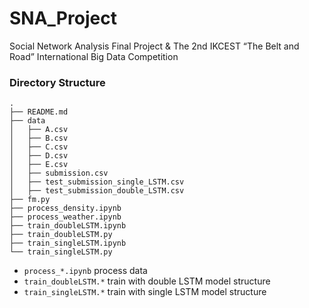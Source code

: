 # SNA_Project
Social Network Analysis Final Project &amp; The 2nd IKCEST “The Belt and Road” International Big Data Competition

### Directory Structure

```
.
├── README.md
├── data
│   ├── A.csv
│   ├── B.csv
│   ├── C.csv
│   ├── D.csv
│   ├── E.csv
│   ├── submission.csv
│   ├── test_submission_single_LSTM.csv
│   ├── test_submission_double_LSTM.csv
├── fm.py
├── process_density.ipynb
├── process_weather.ipynb
├── train_doubleLSTM.ipynb
├── train_doubleLSTM.py
├── train_singleLSTM.ipynb
└── train_singleLSTM.py
```

- `process_*.ipynb` process data
- `train_doubleLSTM.*` train with double LSTM model structure
- `train_singleLSTM.*` train with single LSTM model structure
